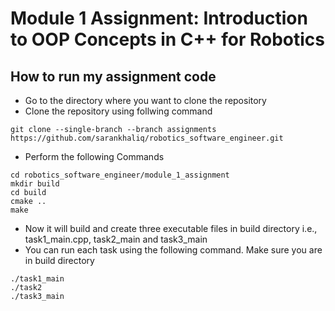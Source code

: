 # Module 1 Assignment: Introduction to OOP Concepts in C++ for Robotics

## How to run my assignment code

- Go to the directory where you want to clone the repository
- Clone the repository using follwing command
```
git clone --single-branch --branch assignments https://github.com/sarankhaliq/robotics_software_engineer.git
```
- Perform the following Commands 
```
cd robotics_software_engineer/module_1_assignment
mkdir build
cd build
cmake ..
make
```
- Now it will build and create three executable files in build directory i.e., task1_main.cpp, task2_main and task3_main
- You can run each task using the following command. Make sure you are in build directory
```
./task1_main 
./task2
./task3_main